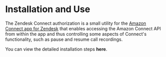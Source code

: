 # Installation and Use
The Zendesk Connect authorization is a small utility for the [Amazon Connect app for Zendesk](https://www.zendesk.com/apps/support/amazon-connect/?q=mkp_amazon) that enables accessing the Amazon Connect API from within the app and thus controlling some aspects of Connect's functionality, such as pause and resume call recordings.

You can view the detailed installation steps **here**.

